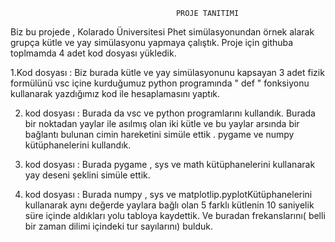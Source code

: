                                          PROJE TANITIMI
Biz bu projede , Kolarado Üniversitesi Phet simülasyonundan örnek alarak grupça
kütle ve yay simülasyonu yapmaya çalıştık. 
Proje için githuba toplmamda 4 adet kod dosyası yükledik. 

1.Kod dosyası : Biz burada kütle ve yay simülasyonunu kapsayan 3 adet fizik formülünü vsc
içine kurduğumuz python programında " def " fonksiyonu kullanarak yazdığımız kod ile  hesaplamasını yaptık.

2. kod dosyası :  Burada da vsc ve python programlarını kullandık.
Burada bir noktadan yaylar ile asılmış olan iki kütle ve bu yaylar arsında bir bağlantı bulunan cimin hareketini simüle ettik .  pygame ve numpy kütüphanelerini kullandık.​

3. kod dosyası : Burada pygame , sys ve math kütüphanelerini kullanarak yay deseni şeklini simüle ettik.

4. kod dosyası : Burada numpy , sys ve matplotlip.pyplot​
Kütüphanelerini kullanarak aynı değerde yaylara bağlı olan 5 farklı kütlenin 10 saniyelik süre içinde aldıkları yolu tabloya kaydettik.
Ve buradan frekanslarını( belli bir zaman dilimi içindeki tur sayılarını) bulduk.​


